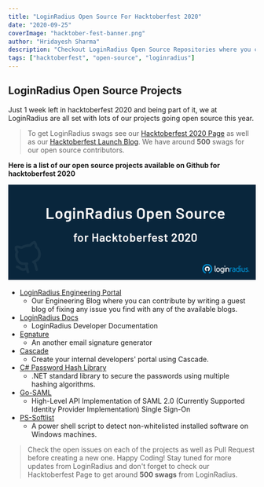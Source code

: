```yaml
---
title: "LoginRadius Open Source For Hacktoberfest 2020"
date: "2020-09-25"
coverImage: "hacktober-fest-banner.png"
author: "Hridayesh Sharma"
description: "Checkout LoginRadius Open Source Repositories where you can contribute for hackotberfest 2020"
tags: ["hacktoberfest", "open-source", "loginradius"]
---
```


## LoginRadius Open Source Projects

Just 1 week left in hacktoberfest 2020 and being part of it, we at LoginRadius are all set with lots of our projects going open source this year.

> To get LoginRadius swags see our [Hacktoberfest 2020 Page](https://www.loginradius.com/engineering/page/hacktoberfest2020) as well as our [Hacktoberfest Launch Blog](https://www.loginradius.com/engineering/blog/loginradius-supports-hacktoberfest-2020/). We have around **500** swags for our open source contributors.

**Here is a list of our open source projects available on Github for hacktoberfest 2020**

![loginradius-hacktoberfest](lr-open-source.png)

- [LoginRadius Engineering Portal](https://github.com/LoginRadius/engineering-portal)
  - Our Engineering Blog where you can contribute by writing a guest blog of fixing any issue you find with any of the available blogs.
- [LoginRadius Docs](https://github.com/LoginRadius/docs)
  - LoginRadius Developer Documentation
- [Egnature](https://github.com/LoginRadius/egnature)
  - An another email signature generator
- [Cascade](https://github.com/LoginRadius/cascade)
  - Create your internal developers' portal using Cascade.
- [C# Password Hash Library](https://github.com/LoginRadius/csharp-password-hash)
  - .NET standard library to secure the passwords using multiple hashing algorithms.
- [Go-SAML](https://github.com/LoginRadius/go-saml)
  - High-Level API Implementation of SAML 2.0 (Currently Supported Identity Provider Implementation) Single Sign-On
- [PS-Softlist](https://github.com/LoginRadius/ps-softlist)
  - A power shell script to detect non-whitelisted installed software on Windows machines.

> Check the open issues on each of the projects as well as Pull Request before creating a new one. Happy Coding!
> Stay tuned for more updates from LoginRadius and don't forget to check our Hacktoberfest Page to get around **500 swags** from LoginRadius.
